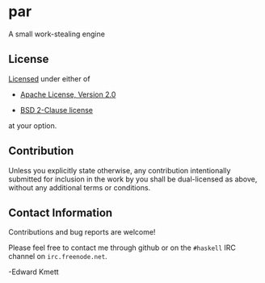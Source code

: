 par
===

A small work-stealing engine

License
-------

[Licensed](LICENSE.md) under either of

 * [Apache License, Version 2.0][license-apache]

 * [BSD 2-Clause license][license-bsd]

at your option.

Contribution
------------

Unless you explicitly state otherwise, any contribution intentionally submitted
for inclusion in the work by you shall be dual-licensed as above, without any
additional terms or conditions.

Contact Information
-------------------

Contributions and bug reports are welcome!

Please feel free to contact me through github or on the `#haskell` IRC channel on `irc.freenode.net`.

-Edward Kmett

 [license-apache]: http://www.apache.org/licenses/LICENSE-2.0
 [license-bsd]: https://opensource.org/licenses/BSD-2-Clause
